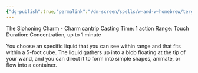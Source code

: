 ```yaml
---
{"dg-publish":true,"permalink":"/dm-screen/spells/w-and-w-homebrew/tergeo/"}
---
```


The Siphoning Charm - Charm cantrip
Casting Time: 1 action
Range: Touch
Duration: Concentration, up to 1 minute

You choose an specific liquid that you can see within range and that fits within a 5-foot cube. The liquid gathers up into a blob floating at the tip of your wand, and you can direct it to form into simple shapes, animate, or flow into a container.